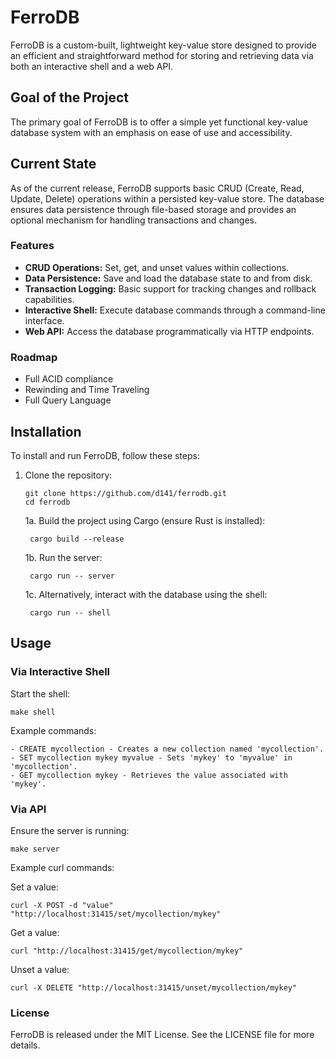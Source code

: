# FerroDB

FerroDB is a custom-built, lightweight key-value store designed to provide an efficient and straightforward method for storing and retrieving data via both an interactive shell and a web API.

## Goal of the Project

The primary goal of FerroDB is to offer a simple yet functional key-value database system with an emphasis on ease of use and accessibility.

## Current State

As of the current release, FerroDB supports basic CRUD (Create, Read, Update, Delete) operations within a persisted key-value store. The database ensures data persistence through file-based storage and provides an optional mechanism for handling transactions and changes.

### Features

- **CRUD Operations:** Set, get, and unset values within collections.
- **Data Persistence:** Save and load the database state to and from disk.
- **Transaction Logging:** Basic support for tracking changes and rollback capabilities.
- **Interactive Shell:** Execute database commands through a command-line interface.
- **Web API:** Access the database programmatically via HTTP endpoints.

### Roadmap

- Full ACID compliance
- Rewinding and Time Traveling
- Full Query Language

## Installation

To install and run FerroDB, follow these steps:

1. Clone the repository:

   ```
   git clone https://github.com/d141/ferrodb.git
   cd ferrodb
   ```

    1a. Build the project using Cargo (ensure Rust is installed):

        cargo build --release

    1b. Run the server:

        cargo run -- server

    1c. Alternatively, interact with the database using the shell:

        cargo run -- shell

## Usage

### Via Interactive Shell
Start the shell:

`make shell`

Example commands:

    - CREATE mycollection - Creates a new collection named 'mycollection'.
    - SET mycollection mykey myvalue - Sets 'mykey' to 'myvalue' in 'mycollection'.
    - GET mycollection mykey - Retrieves the value associated with 'mykey'.

### Via API

Ensure the server is running:

`make server`

Example curl commands:

Set a value:

`curl -X POST -d "value" "http://localhost:31415/set/mycollection/mykey"`

Get a value:

`curl "http://localhost:31415/get/mycollection/mykey"`

Unset a value:

`curl -X DELETE "http://localhost:31415/unset/mycollection/mykey"`

### License
FerroDB is released under the MIT License. See the LICENSE file for more details.
